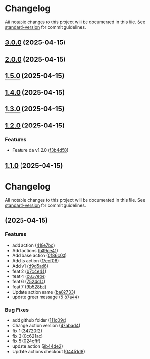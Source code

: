 # Changelog

All notable changes to this project will be documented in this file. See [standard-version](https://github.com/conventional-changelog/standard-version) for commit guidelines.

## [3.0.0](https://github.com/Wuerike/actions-playground/compare/v2.0.0...v3.0.0) (2025-04-15)

## [2.0.0](https://github.com/Wuerike/actions-playground/compare/v1.5.0...v2.0.0) (2025-04-15)

## [1.5.0](https://github.com/Wuerike/actions-playground/compare/v1.4.0...v1.5.0) (2025-04-15)

## [1.4.0](https://github.com/Wuerike/actions-playground/compare/v1.2.0...v1.4.0) (2025-04-15)


## [1.3.0](https://github.com/Wuerike/actions-playground/compare/v1.2.0...v1.3.0) (2025-04-15)


## [1.2.0](https://github.com/Wuerike/actions-playground/compare/v1.1.0...v1.2.0) (2025-04-15)


### Features

* Feature da v1.2.0 ([f3b4d58](https://github.com/Wuerike/actions-playground/commit/f3b4d58459e241c36c57c5f12564d3a4623b05ef))

## [1.1.0](https://github.com/Wuerike/actions-playground/compare/vv1.0.0...v1.1.0) (2025-04-15)

# Changelog

All notable changes to this project will be documented in this file. See [standard-version](https://github.com/conventional-changelog/standard-version) for commit guidelines.

##  (2025-04-15)


### Features

* add action ([418e7bc](https://github.com/Wuerike/actions-playground/commit/418e7bc0fdfe34a5536a1efef279e6f78262a256))
* Add actions ([b89ce41](https://github.com/Wuerike/actions-playground/commit/b89ce41d076067b018dcf1bd4c895e97b07ab1df))
* Add base action ([0f86c03](https://github.com/Wuerike/actions-playground/commit/0f86c03ab4c1026ebc1bb87b5c2608be98041359))
* Add js action ([17ecf06](https://github.com/Wuerike/actions-playground/commit/17ecf06bec8af39eec3f1b1581f16398583b8cbf))
* Add v1 ([d9d5ad6](https://github.com/Wuerike/actions-playground/commit/d9d5ad65adcf7993c39cdbfa02bc6ce8ac72de4b))
* feat 2 ([b7c4e44](https://github.com/Wuerike/actions-playground/commit/b7c4e446c4ad43a329c8e8f9060b8c04de4cce61))
* feat 4 ([c837ebe](https://github.com/Wuerike/actions-playground/commit/c837ebe1d709598be0b005ee04a0f238eeb7c081))
* feat 6 ([7524c14](https://github.com/Wuerike/actions-playground/commit/7524c1482ca00fdb1efc98d607d5156785baa32f))
* feat 7 ([9b528bd](https://github.com/Wuerike/actions-playground/commit/9b528bdbcedfe5b69d8a508472b4cc3dbc20c484))
* Update action name ([ba82733](https://github.com/Wuerike/actions-playground/commit/ba8273358a1914ea1038032cd838be9d4b8ad98d))
* update greet message ([5187a44](https://github.com/Wuerike/actions-playground/commit/5187a446b0dc4c72aa15a5bd0e9e41957e029eec))


### Bug Fixes

* add github folder ([111c09c](https://github.com/Wuerike/actions-playground/commit/111c09cc9a530f7c72d14c5bc9ed0cfa22dff3da))
* Change action version ([42abad4](https://github.com/Wuerike/actions-playground/commit/42abad4266673abcb6f5a11ea871e885f9e6836a))
* fix 1 ([34720f2](https://github.com/Wuerike/actions-playground/commit/34720f289146369547838984f90d879e2fa6be33))
* fix 3 ([0c621ac](https://github.com/Wuerike/actions-playground/commit/0c621ac5c1a603c4c208c37ce48ce702e13c5b1c))
* fix 5 ([024cfff](https://github.com/Wuerike/actions-playground/commit/024cfff34658c7bdc0cf53c3bd2c445a5231a196))
* update action ([9b44de2](https://github.com/Wuerike/actions-playground/commit/9b44de227476e22c2cd7972ed61508cdc264c14e))
* Update actions checkout ([04451d8](https://github.com/Wuerike/actions-playground/commit/04451d8d18412e15701e001f9ae453a53fc544b0))
